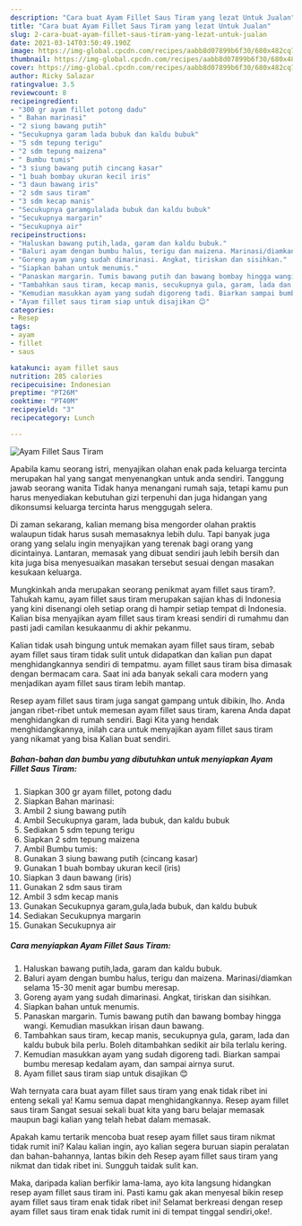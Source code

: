 ```yaml
---
description: "Cara buat Ayam Fillet Saus Tiram yang lezat Untuk Jualan"
title: "Cara buat Ayam Fillet Saus Tiram yang lezat Untuk Jualan"
slug: 2-cara-buat-ayam-fillet-saus-tiram-yang-lezat-untuk-jualan
date: 2021-03-14T03:50:49.190Z
image: https://img-global.cpcdn.com/recipes/aabb8d07899b6f30/680x482cq70/ayam-fillet-saus-tiram-foto-resep-utama.jpg
thumbnail: https://img-global.cpcdn.com/recipes/aabb8d07899b6f30/680x482cq70/ayam-fillet-saus-tiram-foto-resep-utama.jpg
cover: https://img-global.cpcdn.com/recipes/aabb8d07899b6f30/680x482cq70/ayam-fillet-saus-tiram-foto-resep-utama.jpg
author: Ricky Salazar
ratingvalue: 3.5
reviewcount: 8
recipeingredient:
- "300 gr ayam fillet potong dadu"
- " Bahan marinasi"
- "2 siung bawang putih"
- "Secukupnya garam lada bubuk dan kaldu bubuk"
- "5 sdm tepung terigu"
- "2 sdm tepung maizena"
- " Bumbu tumis"
- "3 siung bawang putih cincang kasar"
- "1 buah bombay ukuran kecil iris"
- "3 daun bawang iris"
- "2 sdm saus tiram"
- "3 sdm kecap manis"
- "Secukupnya garamgulalada bubuk dan kaldu bubuk"
- "Secukupnya margarin"
- "Secukupnya air"
recipeinstructions:
- "Haluskan bawang putih,lada, garam dan kaldu bubuk."
- "Baluri ayam dengan bumbu halus, terigu dan maizena. Marinasi/diamkan selama 15-30 menit agar bumbu meresap."
- "Goreng ayam yang sudah dimarinasi. Angkat, tiriskan dan sisihkan."
- "Siapkan bahan untuk menumis."
- "Panaskan margarin. Tumis bawang putih dan bawang bombay hingga wangi. Kemudian masukkan irisan daun bawang."
- "Tambahkan saus tiram, kecap manis, secukupnya gula, garam, lada dan kaldu bubuk bila perlu. Boleh ditambahkan sedikit air bila terlalu kering."
- "Kemudian masukkan ayam yang sudah digoreng tadi. Biarkan sampai bumbu meresap kedalam ayam, dan sampai airnya surut."
- "Ayam fillet saus tiram siap untuk disajikan 😊"
categories:
- Resep
tags:
- ayam
- fillet
- saus

katakunci: ayam fillet saus 
nutrition: 285 calories
recipecuisine: Indonesian
preptime: "PT26M"
cooktime: "PT40M"
recipeyield: "3"
recipecategory: Lunch

---
```



![Ayam Fillet Saus Tiram](https://img-global.cpcdn.com/recipes/aabb8d07899b6f30/680x482cq70/ayam-fillet-saus-tiram-foto-resep-utama.jpg)

Apabila kamu seorang istri, menyajikan olahan enak pada keluarga tercinta merupakan hal yang sangat menyenangkan untuk anda sendiri. Tanggung jawab seorang  wanita Tidak hanya menangani rumah saja, tetapi kamu pun harus menyediakan kebutuhan gizi terpenuhi dan juga hidangan yang dikonsumsi keluarga tercinta harus menggugah selera.

Di zaman  sekarang, kalian memang bisa mengorder olahan praktis walaupun tidak harus susah memasaknya lebih dulu. Tapi banyak juga orang yang selalu ingin menyajikan yang terenak bagi orang yang dicintainya. Lantaran, memasak yang dibuat sendiri jauh lebih bersih dan kita juga bisa menyesuaikan masakan tersebut sesuai dengan masakan kesukaan keluarga. 



Mungkinkah anda merupakan seorang penikmat ayam fillet saus tiram?. Tahukah kamu, ayam fillet saus tiram merupakan sajian khas di Indonesia yang kini disenangi oleh setiap orang di hampir setiap tempat di Indonesia. Kalian bisa menyajikan ayam fillet saus tiram kreasi sendiri di rumahmu dan pasti jadi camilan kesukaanmu di akhir pekanmu.

Kalian tidak usah bingung untuk memakan ayam fillet saus tiram, sebab ayam fillet saus tiram tidak sulit untuk didapatkan dan kalian pun dapat menghidangkannya sendiri di tempatmu. ayam fillet saus tiram bisa dimasak dengan bermacam cara. Saat ini ada banyak sekali cara modern yang menjadikan ayam fillet saus tiram lebih mantap.

Resep ayam fillet saus tiram juga sangat gampang untuk dibikin, lho. Anda jangan ribet-ribet untuk memesan ayam fillet saus tiram, karena Anda dapat menghidangkan di rumah sendiri. Bagi Kita yang hendak menghidangkannya, inilah cara untuk menyajikan ayam fillet saus tiram yang nikamat yang bisa Kalian buat sendiri.

<!--inarticleads1-->

##### Bahan-bahan dan bumbu yang dibutuhkan untuk menyiapkan Ayam Fillet Saus Tiram:

1. Siapkan 300 gr ayam fillet, potong dadu
1. Siapkan  Bahan marinasi:
1. Ambil 2 siung bawang putih
1. Ambil Secukupnya garam, lada bubuk, dan kaldu bubuk
1. Sediakan 5 sdm tepung terigu
1. Siapkan 2 sdm tepung maizena
1. Ambil  Bumbu tumis:
1. Gunakan 3 siung bawang putih (cincang kasar)
1. Gunakan 1 buah bombay ukuran kecil (iris)
1. Siapkan 3 daun bawang (iris)
1. Gunakan 2 sdm saus tiram
1. Ambil 3 sdm kecap manis
1. Gunakan Secukupnya garam,gula,lada bubuk, dan kaldu bubuk
1. Sediakan Secukupnya margarin
1. Gunakan Secukupnya air




<!--inarticleads2-->

##### Cara menyiapkan Ayam Fillet Saus Tiram:

1. Haluskan bawang putih,lada, garam dan kaldu bubuk.
1. Baluri ayam dengan bumbu halus, terigu dan maizena. Marinasi/diamkan selama 15-30 menit agar bumbu meresap.
1. Goreng ayam yang sudah dimarinasi. Angkat, tiriskan dan sisihkan.
1. Siapkan bahan untuk menumis.
1. Panaskan margarin. Tumis bawang putih dan bawang bombay hingga wangi. Kemudian masukkan irisan daun bawang.
1. Tambahkan saus tiram, kecap manis, secukupnya gula, garam, lada dan kaldu bubuk bila perlu. Boleh ditambahkan sedikit air bila terlalu kering.
1. Kemudian masukkan ayam yang sudah digoreng tadi. Biarkan sampai bumbu meresap kedalam ayam, dan sampai airnya surut.
1. Ayam fillet saus tiram siap untuk disajikan 😊




Wah ternyata cara buat ayam fillet saus tiram yang enak tidak ribet ini enteng sekali ya! Kamu semua dapat menghidangkannya. Resep ayam fillet saus tiram Sangat sesuai sekali buat kita yang baru belajar memasak maupun bagi kalian yang telah hebat dalam memasak.

Apakah kamu tertarik mencoba buat resep ayam fillet saus tiram nikmat tidak rumit ini? Kalau kalian ingin, ayo kalian segera buruan siapin peralatan dan bahan-bahannya, lantas bikin deh Resep ayam fillet saus tiram yang nikmat dan tidak ribet ini. Sungguh taidak sulit kan. 

Maka, daripada kalian berfikir lama-lama, ayo kita langsung hidangkan resep ayam fillet saus tiram ini. Pasti kamu gak akan menyesal bikin resep ayam fillet saus tiram enak tidak ribet ini! Selamat berkreasi dengan resep ayam fillet saus tiram enak tidak rumit ini di tempat tinggal sendiri,oke!.

